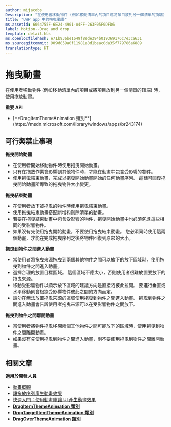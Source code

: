 ```yaml
---
author: mijacobs
Description: "在使用者移動物件 (例如移動清單內的項目或將項目放到另一個清單的頂端) 時，使用拖放動畫。"
title: "UWP app 中的拖曳動畫"
ms.assetid: 6064755F-6E24-4901-A4FF-263F05F0DFD6
label: Motion--Drag and drop
template: detail.hbs
ms.openlocfilehash: e71b936be1649f8ede394b019369176c7e3ca631
ms.sourcegitcommit: 909d859a0f11981a8d1beac0da35f779786a6889
translationtype: HT
---
```

# <a name="drag-animations"></a>拖曳動畫


<link rel="stylesheet" href="https://az835927.vo.msecnd.net/sites/uwp/Resources/css/custom.css">

在使用者移動物件 (例如移動清單內的項目或將項目放到另一個清單的頂端) 時，使用拖放動畫。

<div class="important-apis" >
<b>重要 API</b><br/>
<ul>
<li>[**DragItemThemeAnimation 類別**](https://msdn.microsoft.com/library/windows/apps/br243174)</li>
</ul>
</div>


## <a name="dos-and-donts"></a>可行與禁止事項


**拖曳開始動畫**

-   在使用者開始移動物件時使用拖曳開始動畫。
-   只有在拖放作業會影響到其他物件時，才能在動畫中包含受影響的物件。
-   使用拖曳結束動畫，完成以拖曳開始動畫開始的任何動畫序列。 這樣可回復拖曳開始動畫所導致的拖曳物件大小變更。

**拖曳結束動畫**

-   在使用者放下被拖曳的物件時使用拖曳結束動畫。
-   使用拖曳結束動畫搭配新增和刪除清單的動畫。
-   若要在拖曳結束動畫中包含受影響的物件，拖曳開始動畫中也必須包含這些相同的受影響物件。
-   如果沒有先使用拖曳開始動畫，不要使用拖曳結束動畫。 您必須同時使用這兩個動畫，才能在完成拖曳序列之後將物件回復到原來的大小。

**拖曳到物件之間進入動畫**

-   當使用者將拖曳來源拖曳到兩個其他物件之間可以放下的放下區域時，使用拖曳到物件之間進入動畫。
-   選擇合理的放置目標區域。 這個區域不應太小，否則使用者很難放置要放下的拖曳來源。
-   移動受影響物件以顯示放下區域的建議方向是直接將彼此拉開。 要進行垂直或水平移動則會根據受影響物件彼此之間的方向而定。
-   請勿在無法放置拖曳來源的區域使用拖曳到物件之間進入動畫。 拖曳到物件之間進入動畫會告訴使用者拖曳來源可以在受影響物件之間放下。

**拖曳到物件之間離開動畫**

-   當使用者將物件拖曳移開兩個其他物件之間可能放下的區域時，使用拖曳到物件之間離開動畫。
-   如果沒有先使用拖曳到物件之間進入動畫，則不要使用拖曳到物件之間離開動畫。


## <a name="related-articles"></a>相關文章

**適用於開發人員**
* [動畫概觀](https://msdn.microsoft.com/library/windows/apps/mt187350)
* [讓拖放序列產生動畫效果](https://msdn.microsoft.com/library/windows/apps/xaml/jj649427)
* [快速入門：使用動畫庫讓 UI 產生動畫效果](https://msdn.microsoft.com/library/windows/apps/xaml/hh452703)
* [**DragItemThemeAnimation 類別**](https://msdn.microsoft.com/library/windows/apps/br243174)
* [**DropTargetItemThemeAnimation 類別**](https://msdn.microsoft.com/library/windows/apps/br243186)
* [**DragOverThemeAnimation 類別**](https://msdn.microsoft.com/library/windows/apps/br243180)


 




